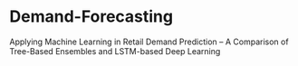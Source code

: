 # Demand-Forecasting
Applying Machine Learning in Retail Demand Prediction – A Comparison of Tree-Based Ensembles and LSTM-based Deep Learning
